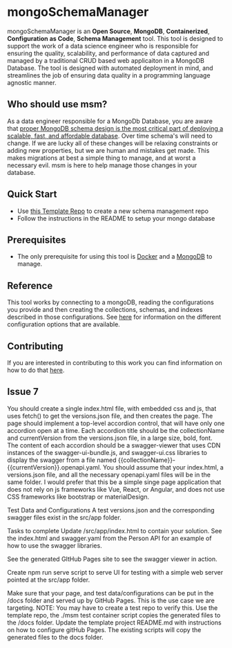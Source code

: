 # mongoSchemaManager

mongoSchemaManager is an **Open Source**, **MongoDB**, **Containerized**, **Configuration as Code**, **Schema Management** tool. This tool is designed to support the work of a data science engineer who is responsible for ensuring the quality, scalability, and performance of data captured and managed by a traditional CRUD based web applicaiton in a MongoDB Database. The tool is designed with automated deployment in mind, and streamlines the job of ensuring data quality in a programming language agnostic manner. 

## Who should use msm?
 As a data engineer responsible for a MongoDb Database, you are aware that [proper MongoDB schema design is the most critical part of deploying a scalable, fast, and affordable database](https://www.mongodb.com/developer/products/mongodb/mongodb-schema-design-best-practices/). Over time schema's will need to change. If we are lucky all of these changes will be relaxing constraints or adding new properties, but we are human and mistakes get made. This makes migrations at best a simple thing to manage, and at worst a necessary evil. msm is here to help manage those changes in your database.

## Quick Start
- Use [this Template Repo](https://github.com/agile-learning-institute/mongoSchemaManagerTemplate) to create a new schema management repo
- Follow the instructions in the README to setup your mongo database

## Prerequisites
- The only prerequisite for using this tool is [Docker](https://www.docker.com/products/docker-desktop/) and a [MongoDB](https://hub.docker.com/_/mongo) to manage.

## Reference
This tool works by connecting to a mongoDB, reading the configurations you provide and then creating the collections, schemas, and indexes described in those configurations. See [here](./docs/REFERENCE.md) for information on the different configuration options that are available. 

## Contributing
If you are interested in contributing to this work you can find information on how to do that [here](./docs/CONTRIBUTING.md).



## Issue 7

You should create a single index.html file, with embedded css and js, that uses fetch() to get the versions.json file, and then creates the page. The page should implement a top-level accordion control, that will have only one accordion open at a time. Each accordion title should be the collectionName and currentVersion from the versions.json file, in a large size, bold, font. The content of each accordion should be a swagger-viewer that uses CDN instances of the swagger-ui-bundle.js, and swagger-ui.css libraries to display the swagger from a file named {{collectionName}}-{{currentVersion}}.openapi.yaml. You should assume that your index.html, a versions.json file, and all the necessary openapi.yaml files will be in the same folder. I would prefer that this be a simple singe page application that does not rely on js frameworks like Vue, React, or Angular, and does not use CSS frameworks like bootstrap or materialDesign.

Test Data and Configurations
A test versions.json and the corresponding swagger files exist in the src/app folder.

Tasks to complete
 Update /src/app/index.html to contain your solution.
See the index.html and swagger.yaml from the Person API for an example of how to use the swagger libraries. 

See the generated GItHub Pages site to see the swagger viewer in action.

 Create npm run serve script to serve UI for testing with a simple web server pointed at the src/app folder.
 
 Make sure that your page, and test data/configurations can be put in the /docs folder and served up by GitHub Pages. This is the use case we are targeting. NOTE: You may have to create a test repo to verify this. Use the template repo, the ./msm test container script copies the generated files to the /docs folder.
 Update the template project README.md with instructions on how to configure gitHub Pages. The existing scripts will copy the generated files to the docs folder.
